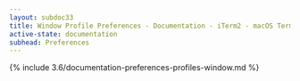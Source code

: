 ```yaml
---
layout: subdoc33
title: Window Profile Preferences - Documentation - iTerm2 - macOS Terminal Replacement
active-state: documentation
subhead: Preferences
---
```

{% include 3.6/documentation-preferences-profiles-window.md %}
